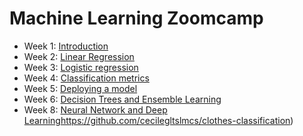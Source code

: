 # Machine Learning Zoomcamp

- Week 1: [Introduction](https://github.com/cecilegltslmcs/ML-Zoomcamp/tree/main/Week1)
- Week 2: [Linear Regression](https://github.com/cecilegltslmcs/ML-Zoomcamp/tree/main/Week2)
- Week 3: [Logistic regression](https://github.com/cecilegltslmcs/ML-Zoomcamp/tree/main/Week3)
- Week 4: [Classification metrics](https://github.com/cecilegltslmcs/ML-Zoomcamp/tree/main/Week4)
- Week 5: [Deploying a model](https://github.com/cecilegltslmcs/ML-Zoomcamp/tree/main/Week5)
- Week 6: [Decision Trees and Ensemble Learning](https://github.com/cecilegltslmcs/ML-Zoomcamp/tree/main/Week6)
- Week 8: [Neural Network and Deep Learning](https://github.com/cecilegltslmcs/clothes-classification)https://github.com/cecilegltslmcs/clothes-classification)
